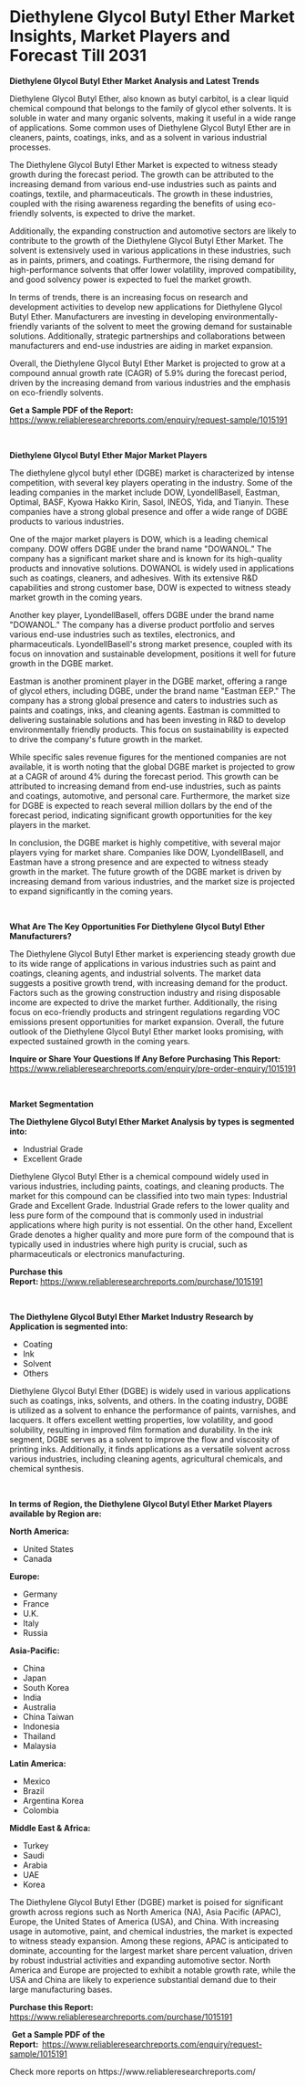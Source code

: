 <p><h1>Diethylene Glycol Butyl Ether Market Insights, Market Players and Forecast Till 2031</h1></p><p><strong>Diethylene Glycol Butyl Ether Market Analysis and Latest Trends</strong></p>
<p><p>Diethylene Glycol Butyl Ether, also known as butyl carbitol, is a clear liquid chemical compound that belongs to the family of glycol ether solvents. It is soluble in water and many organic solvents, making it useful in a wide range of applications. Some common uses of Diethylene Glycol Butyl Ether are in cleaners, paints, coatings, inks, and as a solvent in various industrial processes.</p><p>The Diethylene Glycol Butyl Ether Market is expected to witness steady growth during the forecast period. The growth can be attributed to the increasing demand from various end-use industries such as paints and coatings, textile, and pharmaceuticals. The growth in these industries, coupled with the rising awareness regarding the benefits of using eco-friendly solvents, is expected to drive the market.</p><p>Additionally, the expanding construction and automotive sectors are likely to contribute to the growth of the Diethylene Glycol Butyl Ether Market. The solvent is extensively used in various applications in these industries, such as in paints, primers, and coatings. Furthermore, the rising demand for high-performance solvents that offer lower volatility, improved compatibility, and good solvency power is expected to fuel the market growth.</p><p>In terms of trends, there is an increasing focus on research and development activities to develop new applications for Diethylene Glycol Butyl Ether. Manufacturers are investing in developing environmentally-friendly variants of the solvent to meet the growing demand for sustainable solutions. Additionally, strategic partnerships and collaborations between manufacturers and end-use industries are aiding in market expansion.</p><p>Overall, the Diethylene Glycol Butyl Ether Market is projected to grow at a compound annual growth rate (CAGR) of 5.9% during the forecast period, driven by the increasing demand from various industries and the emphasis on eco-friendly solvents.</p></p>
<p><strong>Get a Sample PDF of the Report:&nbsp;</strong> <a href="https://www.reliableresearchreports.com/enquiry/request-sample/1015191">https://www.reliableresearchreports.com/enquiry/request-sample/1015191</a></p>
<p>&nbsp;</p>
<p><strong>Diethylene Glycol Butyl Ether Major Market Players</strong></p>
<p><p>The diethylene glycol butyl ether (DGBE) market is characterized by intense competition, with several key players operating in the industry. Some of the leading companies in the market include DOW, LyondellBasell, Eastman, Optimal, BASF, Kyowa Hakko Kirin, Sasol, INEOS, Yida, and Tianyin. These companies have a strong global presence and offer a wide range of DGBE products to various industries.</p><p>One of the major market players is DOW, which is a leading chemical company. DOW offers DGBE under the brand name "DOWANOL." The company has a significant market share and is known for its high-quality products and innovative solutions. DOWANOL is widely used in applications such as coatings, cleaners, and adhesives. With its extensive R&D capabilities and strong customer base, DOW is expected to witness steady market growth in the coming years.</p><p>Another key player, LyondellBasell, offers DGBE under the brand name "DOWANOL." The company has a diverse product portfolio and serves various end-use industries such as textiles, electronics, and pharmaceuticals. LyondellBasell's strong market presence, coupled with its focus on innovation and sustainable development, positions it well for future growth in the DGBE market.</p><p>Eastman is another prominent player in the DGBE market, offering a range of glycol ethers, including DGBE, under the brand name "Eastman EEP." The company has a strong global presence and caters to industries such as paints and coatings, inks, and cleaning agents. Eastman is committed to delivering sustainable solutions and has been investing in R&D to develop environmentally friendly products. This focus on sustainability is expected to drive the company's future growth in the market.</p><p>While specific sales revenue figures for the mentioned companies are not available, it is worth noting that the global DGBE market is projected to grow at a CAGR of around 4% during the forecast period. This growth can be attributed to increasing demand from end-use industries, such as paints and coatings, automotive, and personal care. Furthermore, the market size for DGBE is expected to reach several million dollars by the end of the forecast period, indicating significant growth opportunities for the key players in the market.</p><p>In conclusion, the DGBE market is highly competitive, with several major players vying for market share. Companies like DOW, LyondellBasell, and Eastman have a strong presence and are expected to witness steady growth in the market. The future growth of the DGBE market is driven by increasing demand from various industries, and the market size is projected to expand significantly in the coming years.</p></p>
<p>&nbsp;</p>
<p><strong>What Are The Key Opportunities For Diethylene Glycol Butyl Ether Manufacturers?</strong></p>
<p><p>The Diethylene Glycol Butyl Ether market is experiencing steady growth due to its wide range of applications in various industries such as paint and coatings, cleaning agents, and industrial solvents. The market data suggests a positive growth trend, with increasing demand for the product. Factors such as the growing construction industry and rising disposable income are expected to drive the market further. Additionally, the rising focus on eco-friendly products and stringent regulations regarding VOC emissions present opportunities for market expansion. Overall, the future outlook of the Diethylene Glycol Butyl Ether market looks promising, with expected sustained growth in the coming years.</p></p>
<p><strong>Inquire or Share Your Questions If Any Before Purchasing This Report:</strong> <a href="https://www.reliableresearchreports.com/enquiry/pre-order-enquiry/1015191">https://www.reliableresearchreports.com/enquiry/pre-order-enquiry/1015191</a></p>
<p>&nbsp;</p>
<p><strong>Market Segmentation</strong></p>
<p><strong>The Diethylene Glycol Butyl Ether Market Analysis by types is segmented into:</strong></p>
<p><ul><li>Industrial Grade</li><li>Excellent Grade</li></ul></p>
<p><p>Diethylene Glycol Butyl Ether is a chemical compound widely used in various industries, including paints, coatings, and cleaning products. The market for this compound can be classified into two main types: Industrial Grade and Excellent Grade. Industrial Grade refers to the lower quality and less pure form of the compound that is commonly used in industrial applications where high purity is not essential. On the other hand, Excellent Grade denotes a higher quality and more pure form of the compound that is typically used in industries where high purity is crucial, such as pharmaceuticals or electronics manufacturing.</p></p>
<p><strong>Purchase this Report:&nbsp;</strong><a href="https://www.reliableresearchreports.com/purchase/1015191">https://www.reliableresearchreports.com/purchase/1015191</a></p>
<p>&nbsp;</p>
<p><strong>The Diethylene Glycol Butyl Ether Market Industry Research by Application is segmented into:</strong></p>
<p><ul><li>Coating</li><li>Ink</li><li>Solvent</li><li>Others</li></ul></p>
<p><p>Diethylene Glycol Butyl Ether (DGBE) is widely used in various applications such as coatings, inks, solvents, and others. In the coating industry, DGBE is utilized as a solvent to enhance the performance of paints, varnishes, and lacquers. It offers excellent wetting properties, low volatility, and good solubility, resulting in improved film formation and durability. In the ink segment, DGBE serves as a solvent to improve the flow and viscosity of printing inks. Additionally, it finds applications as a versatile solvent across various industries, including cleaning agents, agricultural chemicals, and chemical synthesis.</p></p>
<p>&nbsp;</p>
<p><strong>In terms of Region, the Diethylene Glycol Butyl Ether Market Players available by Region are:</strong></p>
<p>
    <p> <strong> North America: </strong>
        <ul>
            <li>United States</li>
            <li>Canada</li>
        </ul>
        </p> 
    <p> <strong> Europe: </strong>
        <ul>
            <li>Germany</li>
            <li>France</li>
            <li>U.K.</li>
            <li>Italy</li>
            <li>Russia</li>
        </ul>
        </p> 
    <p> <strong> Asia-Pacific: </strong>
        <ul>
            <li>China</li>
            <li>Japan</li>
            <li>South Korea</li>
            <li>India</li>
            <li>Australia</li>
            <li>China Taiwan</li>
            <li>Indonesia</li>
            <li>Thailand</li>
            <li>Malaysia</li>
        </ul>
        </p> 
    <p> <strong> Latin America: </strong>
        <ul>
            <li>Mexico</li>
            <li>Brazil</li>
            <li>Argentina Korea</li>
            <li>Colombia</li>
        </ul>
        </p> 
    <p> <strong> Middle East & Africa: </strong>
        <ul>
            <li>Turkey</li>
            <li>Saudi</li>
            <li>Arabia</li>
            <li>UAE</li>
            <li>Korea</li>
        </ul>
    </p>
    </p>
<p><p>The Diethylene Glycol Butyl Ether (DGBE) market is poised for significant growth across regions such as North America (NA), Asia Pacific (APAC), Europe, the United States of America (USA), and China. With increasing usage in automotive, paint, and chemical industries, the market is expected to witness steady expansion. Among these regions, APAC is anticipated to dominate, accounting for the largest market share percent valuation, driven by robust industrial activities and expanding automotive sector. North America and Europe are projected to exhibit a notable growth rate, while the USA and China are likely to experience substantial demand due to their large manufacturing bases.</p></p>
<p><strong>Purchase this Report: </strong><a href="https://www.reliableresearchreports.com/purchase/1015191">https://www.reliableresearchreports.com/purchase/1015191</a></p>
<p>&nbsp;<strong>Get a Sample PDF of the Report:&nbsp;&nbsp;</strong><a href="https://www.reliableresearchreports.com/enquiry/request-sample/1015191">https://www.reliableresearchreports.com/enquiry/request-sample/1015191</a></p>
<p><strong></strong></p>
<p>Check more reports on https://www.reliableresearchreports.com/</p>